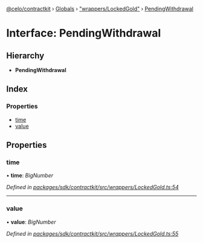 [@celo/contractkit](../README.md) › [Globals](../globals.md) › ["wrappers/LockedGold"](../modules/_wrappers_lockedgold_.md) › [PendingWithdrawal](_wrappers_lockedgold_.pendingwithdrawal.md)

# Interface: PendingWithdrawal

## Hierarchy

* **PendingWithdrawal**

## Index

### Properties

* [time](_wrappers_lockedgold_.pendingwithdrawal.md#time)
* [value](_wrappers_lockedgold_.pendingwithdrawal.md#value)

## Properties

###  time

• **time**: *BigNumber*

*Defined in [packages/sdk/contractkit/src/wrappers/LockedGold.ts:54](https://github.com/celo-org/celo-monorepo/blob/master/packages/sdk/contractkit/src/wrappers/LockedGold.ts#L54)*

___

###  value

• **value**: *BigNumber*

*Defined in [packages/sdk/contractkit/src/wrappers/LockedGold.ts:55](https://github.com/celo-org/celo-monorepo/blob/master/packages/sdk/contractkit/src/wrappers/LockedGold.ts#L55)*

